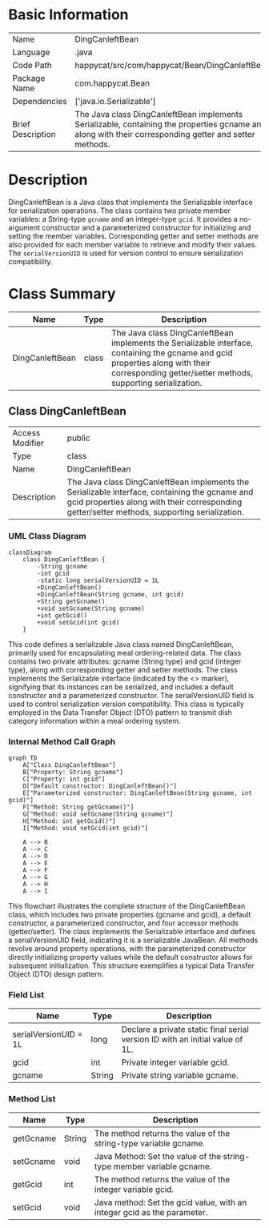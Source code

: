 # Basic Information

|      |      |
|------|------|
| Name | DingCanleftBean |
| Language | .java |
| Code Path | happycat/src/com/happycat/Bean/DingCanleftBean.java |
| Package Name | com.happycat.Bean |
| Dependencies | ['java.io.Serializable'] |
| Brief Description | The Java class DingCanleftBean implements Serializable, containing the properties gcname and gcid along with their corresponding getter and setter methods. |

# Description

DingCanleftBean is a Java class that implements the Serializable interface for serialization operations. The class contains two private member variables: a String-type `gcname` and an integer-type `gcid`. It provides a no-argument constructor and a parameterized constructor for initializing and setting the member variables. Corresponding getter and setter methods are also provided for each member variable to retrieve and modify their values. The `serialVersionUID` is used for version control to ensure serialization compatibility.

# Class Summary

| Name   | Type  | Description |
|-------|------|-------------|
| DingCanleftBean | class | The Java class DingCanleftBean implements the Serializable interface, containing the gcname and gcid properties along with their corresponding getter/setter methods, supporting serialization. |



## Class DingCanleftBean

|      |      |
|------|------|
| Access Modifier | public |
| Type | class |
| Name | DingCanleftBean |
| Description | The Java class DingCanleftBean implements the Serializable interface, containing the gcname and gcid properties along with their corresponding getter/setter methods, supporting serialization. |


### UML Class Diagram

```mermaid
classDiagram
    class DingCanleftBean {
        -String gcname
        -int gcid
        -static long serialVersionUID = 1L
        +DingCanleftBean()
        +DingCanleftBean(String gcname, int gcid)
        +String getGcname()
        +void setGcname(String gcname)
        +int getGcid()
        +void setGcid(int gcid)
    }
```

This code defines a serializable Java class named DingCanleftBean, primarily used for encapsulating meal ordering-related data. The class contains two private attributes: gcname (String type) and gcid (integer type), along with corresponding getter and setter methods. The class implements the Serializable interface (indicated by the <<Interface>> marker), signifying that its instances can be serialized, and includes a default constructor and a parameterized constructor. The serialVersionUID field is used to control serialization version compatibility. This class is typically employed in the Data Transfer Object (DTO) pattern to transmit dish category information within a meal ordering system.


### Internal Method Call Graph

```mermaid
graph TD
    A["Class DingCanleftBean"]
    B["Property: String gcname"]
    C["Property: int gcid"]
    D["Default constructor: DingCanleftBean()"]
    E["Parameterized constructor: DingCanleftBean(String gcname, int gcid)"]
    F["Method: String getGcname()"]
    G["Method: void setGcname(String gcname)"]
    H["Method: int getGcid()"]
    I["Method: void setGcid(int gcid)"]

    A --> B
    A --> C
    A --> D
    A --> E
    A --> F
    A --> G
    A --> H
    A --> I
```

This flowchart illustrates the complete structure of the DingCanleftBean class, which includes two private properties (gcname and gcid), a default constructor, a parameterized constructor, and four accessor methods (getter/setter). The class implements the Serializable interface and defines a serialVersionUID field, indicating it is a serializable JavaBean. All methods revolve around property operations, with the parameterized constructor directly initializing property values while the default constructor allows for subsequent initialization. This structure exemplifies a typical Data Transfer Object (DTO) design pattern.

### Field List

| Name  | Type  | Description |
|-------|-------|------|
| serialVersionUID = 1L | long | Declare a private static final serial version ID with an initial value of 1L. |
| gcid | int | Private integer variable gcid. |
| gcname | String | Private string variable gcname. |

### Method List

| Name  | Type  | Description |
|-------|-------|------|
| getGcname | String | The method returns the value of the string-type variable gcname. |
| setGcname | void | Java Method: Set the value of the string-type member variable gcname. |
| getGcid | int | The method returns the value of the integer variable gcid. |
| setGcid | void | Java method: Set the gcid value, with an integer gcid as the parameter. |




